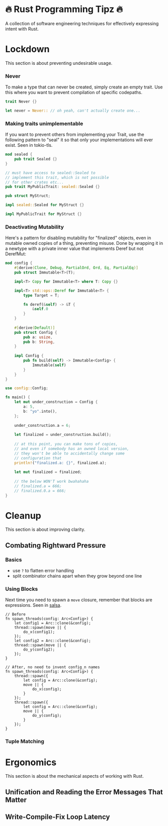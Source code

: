 # :fire: Rust Programming Tipz :fire:

A collection of software engineering techniques for effectively expressing intent with Rust.

# Lockdown

This section is about preventing undesirable usage.

### Never

To make a type that can never be created, simply create an empty trait. Use this where you want to prevent compilation of specific codepaths.

```rust
trait Never {}

let never = Never:: // oh yeah, can't actually create one...
```

### Making traits unimplementable

If you want to prevent others from implementing your Trait, use the following pattern to "seal" it so that only your implementations will ever exist. Seen in tokio-tls.

```rust
mod sealed {
    pub trait Sealed {}
}

// must have access to sealed::Sealed to
// implement this trait, which is not possible
// for other crates etc...
pub trait MyPublicTrait: sealed::Sealed {}

pub struct MyStruct;

impl sealed::Sealed for MyStruct {}

impl MyPublicTrait for MyStruct {}
```

### Deactivating Mutability
Here's a pattern for disabling mutability for "finalized" objects, even in mutable owned copies of a thing, preventing misuse. Done by wrapping it in a newtype with a private inner value that implements Deref but not DerefMut:

```rust
mod config {
    #[derive(Clone, Debug, PartialOrd, Ord, Eq, PartialEq)]
    pub struct Immutable<T>(T);

    impl<T> Copy for Immutable<T> where T: Copy {}

    impl<T> std::ops::Deref for Immutable<T> {
        type Target = T;

        fn deref(&self) -> &T {
            &self.0
        }
    }
    
    #[derive(Default)]
    pub struct Config {
        pub a: usize,
        pub b: String,
    }
    
    impl Config {
        pub fn build(self) -> Immutable<Config> {
            Immutable(self)
        }
    }
}

use config::Config;

fn main() {
    let mut under_construction = Config {
        a: 5,
        b: "yo".into(),
    };
    
    under_construction.a = 6;
    
    let finalized = under_construction.build();
    
    // at this point, you can make tons of copies,
    // and even if somebody has an owned local version,
    // they won't be able to accidentally change some
    // configuration that
    println!("finalized.a: {}", finalized.a);
    
    let mut finalized = finalized;
    
    // the below WON'T work bwahahaha
    // finalized.a = 666;
    // finalized.0.a = 666;
}
```

# Cleanup

This section is about improving clarity.

## Combating Rightward Pressure

### Basics

* use `?` to flatten error handling
* split combinator chains apart when they grow beyond one line

### Using Blocks

Next time you need to spawn a `move` closure, remember that blocks are
expressions. Seen in
[salsa](https://github.com/salsa-rs/salsa/blob/3dc4539c7c34cb12b5d4d1bb0706324cfcaaa7ae/tests/parallel/cancellation.rs#L42-L53).

```
// Before
fn spawn_threads(config: Arc<Config>) {
    let config1 = Arc::clone(&config);
    thread::spawn(move || {
        do_x(config1);
    });
    let config2 = Arc::clone(&config);
    thread::spawn(move || {
        do_y(config2);
    });
}

// After, no need to invent config_n names
fn spawn_threads(config: Arc<Config>) {
    thread::spawn({
        let config = Arc::clone(&config);
        move || {
            do_x(config);
        }
    });
    thread::spawn({
        let config = Arc::clone(&config);
        move || {
            do_y(config);
        }
    });
}
```

### Tuple Matching

# Ergonomics

This section is about the mechanical aspects of working with Rust. 

## Unification and Reading the Error Messages That Matter

## Write-Compile-Fix Loop Latency

